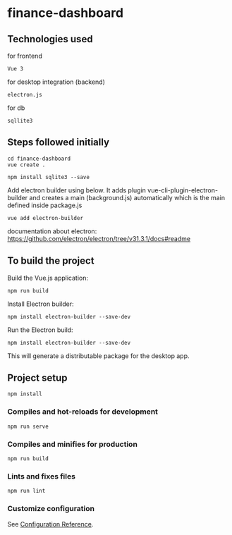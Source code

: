 # finance-dashboard

## Technologies used

for frontend
```
Vue 3
```

for desktop integration (backend)
```
electron.js
```

for db
```
sqllite3
```

## Steps followed initially

```
cd finance-dashboard
vue create .
```
```
npm install sqlite3 --save
```

Add electron builder using below. It adds plugin vue-cli-plugin-electron-builder and creates a main (background.js) automatically which is the main defined inside package.js
```
vue add electron-builder
```

documentation about electron: https://github.com/electron/electron/tree/v31.3.1/docs#readme

## To build the project
Build the Vue.js application:
```
npm run build
```

Install Electron builder:
```
npm install electron-builder --save-dev
```

Run the Electron build:
```
npm install electron-builder --save-dev
```
This will generate a distributable package for the desktop app.

## Project setup
```
npm install
```

### Compiles and hot-reloads for development
```
npm run serve
```

### Compiles and minifies for production
```
npm run build
```

### Lints and fixes files
```
npm run lint
```

### Customize configuration
See [Configuration Reference](https://cli.vuejs.org/config/).

